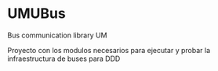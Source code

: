 # UMUBus
Bus communication library UM

Proyecto con los modulos necesarios para ejecutar y probar la infraestructura de buses para DDD

